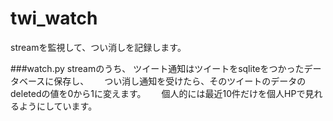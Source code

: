 # twi_watch
streamを監視して、つい消しを記録します。


###watch.py
streamのうち、
ツイート通知はツイートをsqliteをつかったデータベースに保存し、　　
つい消し通知を受けたら、そのツイートのデータのdeletedの値を0から1に変えます。　　
個人的には最近10件だけを個人HPで見れるようにしています。　　
